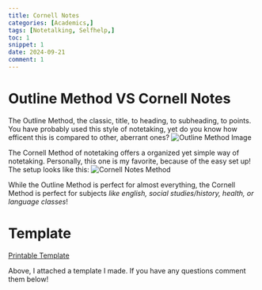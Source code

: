 ```yaml
---
title: Cornell Notes
categories: [Academics,]
tags: [Notetalking, Selfhelp,]
toc: 1
snippet: 1
date: 2024-09-21
comment: 1
---
```

# Outline Method VS Cornell Notes

The Outline Method, the classic, title, to heading, to subheading, to points. You have probably used this style of notetaking, yet do you know how efficent this is compared to other, aberrant ones? 
<img src="https://chloeburroughs.com/wp-content/uploads/2016/10/2016101918084500-page-0.jpg" alt="Outline Method Image">

The Cornell Method of notetaking offers a organized yet simple way of notetaking. Personally, this one is my favorite, because of the easy set up! The setup looks like this:
<img src="https://i0.wp.com/coachingleaders.co.uk/wp-content/uploads/2017/05/tumblr_n3w732WyGL1tsxuaro1_1280.png?fit=1280%2C1811&ssl=1" alt="Cornell Notes Method">

While the Outline Method is perfect for almost everything, the Cornell Method is perfect for subjects *like english, social studies/history, health, or language classes*! 
# Template
<a href="https://docs.google.com/document/d/1jyTJJCkSS7hvC4LTvY7DgXQcFW1JRobt4BjLwfo7mOc/edit?usp=sharing">Printable Template</a>

Above, I attached a template I made. If you have any questions comment them below!